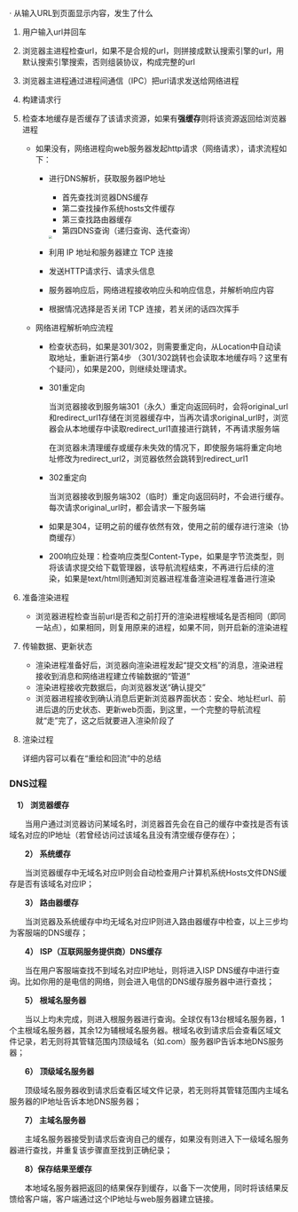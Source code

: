 ·	从输入URL到页面显示内容，发生了什么

1. 用户输入url并回车

2. 浏览器主进程检查url，如果不是合规的url，则拼接成默认搜索引擎的url，用默认搜索引擎搜索，否则组装协议，构成完整的url

3. 浏览器主进程通过进程间通信（IPC）把url请求发送给网络进程

4. 构建请求行

5. 检查本地缓存是否缓存了该请求资源，如果有**强缓存**则将该资源返回给浏览器进程

   * 如果没有，网络进程向web服务器发起http请求（网络请求），请求流程如下：

     * 进行DNS解析，获取服务器IP地址
       * 首先查找浏览器DNS缓存
       * 第二查找操作系统hosts文件缓存
       * 第三查找路由器缓存
       * 第四DNS查询（递归查询、迭代查询）
       
       <img src="https://cdn.jsdelivr.net/gh/starkmage/ImgHosting/starkmage-picgo/20200818121203.jpg" style="zoom:33%;" />
     * 利用 IP 地址和服务器建立 TCP 连接
     * 发送HTTP请求行、请求头信息
     * 服务器响应后，网络进程接收响应头和响应信息，并解析响应内容
     * 根据情况选择是否关闭 TCP 连接，若关闭的话四次挥手

   * 网络进程解析响应流程

     * 检查状态码，如果是301/302，则需要重定向，从Location中自动读取地址，重新进行第4步 （301/302跳转也会读取本地缓存吗？这里有个疑问），如果是200，则继续处理请求。

     * 301重定向

       当浏览器接收到服务端301（永久）重定向返回码时，会将original_url和redirect_url1存储在浏览器缓存中，当再次请求original_url时，浏览器会从本地缓存中读取redirect_url1直接进行跳转，不再请求服务端

       在浏览器未清理缓存或缓存未失效的情况下，即使服务端将重定向地址修改为redirect_url2，浏览器依然会跳转到redirect_url1

     * 302重定向

       当浏览器接收到服务端302（临时）重定向返回码时，不会进行缓存。每次请求original_url时，都会请求一下服务端

     * 如果是304，证明之前的缓存依然有效，使用之前的缓存进行渲染（协商缓存）

     * 200响应处理：检查响应类型Content-Type，如果是字节流类型，则将该请求提交给下载管理器，该导航流程结束，不再进行后续的渲染，如果是text/html则通知浏览器进程准备渲染进程准备进行渲染

6. 准备渲染进程

   * 浏览器进程检查当前url是否和之前打开的渲染进程根域名是否相同（即同一站点），如果相同，则复用原来的进程，如果不同，则开启新的渲染进程

7. 传输数据、更新状态

   * 渲染进程准备好后，浏览器向渲染进程发起“提交文档”的消息，渲染进程接收到消息和网络进程建立传输数据的“管道”
   * 渲染进程接收完数据后，向浏览器发送“确认提交”
   * 浏览器进程接收到确认消息后更新浏览器界面状态：安全、地址栏url、前进后退的历史状态、更新web页面，到这里，一个完整的导航流程就“走”完了，这之后就要进入渲染阶段了

7. 渲染过程

   详细内容可以看在“重绘和回流”中的总结

### DNS过程

　**1）** **浏览器缓存**

　　当用户通过浏览器访问某域名时，浏览器首先会在自己的缓存中查找是否有该域名对应的IP地址（若曾经访问过该域名且没有清空缓存便存在）；

　　**2）** **系统缓存**

　　当浏览器缓存中无域名对应IP则会自动检查用户计算机系统Hosts文件DNS缓存是否有该域名对应IP；

　　**3）** **路由器缓存**

　　当浏览器及系统缓存中均无域名对应IP则进入路由器缓存中检查，以上三步均为客服端的DNS缓存；

　　**4）** **ISP（互联网服务提供商）DNS缓存**

　　当在用户客服端查找不到域名对应IP地址，则将进入ISP DNS缓存中进行查询。比如你用的是电信的网络，则会进入电信的DNS缓存服务器中进行查找；

　　**5）** **根域名服务器**

　　当以上均未完成，则进入根服务器进行查询。全球仅有13台根域名服务器，1个主根域名服务器，其余12为辅根域名服务器。根域名收到请求后会查看区域文件记录，若无则将其管辖范围内顶级域名（如.com）服务器IP告诉本地DNS服务器；

　　**6）** **顶级域名服务器**

　　顶级域名服务器收到请求后查看区域文件记录，若无则将其管辖范围内主域名服务器的IP地址告诉本地DNS服务器；

　　**7）** **主域名服务器**

　　主域名服务器接受到请求后查询自己的缓存，如果没有则进入下一级域名服务器进行查找，并重复该步骤直至找到正确纪录；

　　**8）保存结果至缓存**

　　本地域名服务器把返回的结果保存到缓存，以备下一次使用，同时将该结果反馈给客户端，客户端通过这个IP地址与web服务器建立链接。